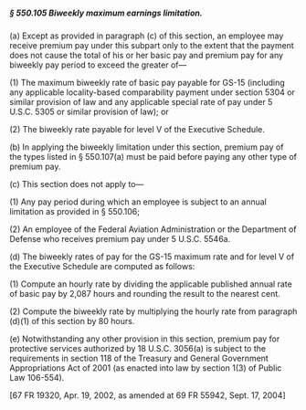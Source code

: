 ##### § 550.105 Biweekly maximum earnings limitation. #####

(a) Except as provided in paragraph (c) of this section, an employee may receive premium pay under this subpart only to the extent that the payment does not cause the total of his or her basic pay and premium pay for any biweekly pay period to exceed the greater of—

(1) The maximum biweekly rate of basic pay payable for GS-15 (including any applicable locality-based comparability payment under section 5304 or similar provision of law and any applicable special rate of pay under 5 U.S.C. 5305 or similar provision of law); or

(2) The biweekly rate payable for level V of the Executive Schedule.

(b) In applying the biweekly limitation under this section, premium pay of the types listed in § 550.107(a) must be paid before paying any other type of premium pay.

(c) This section does not apply to—

(1) Any pay period during which an employee is subject to an annual limitation as provided in § 550.106;

(2) An employee of the Federal Aviation Administration or the Department of Defense who receives premium pay under 5 U.S.C. 5546a.

(d) The biweekly rates of pay for the GS-15 maximum rate and for level V of the Executive Schedule are computed as follows:

(1) Compute an hourly rate by dividing the applicable published annual rate of basic pay by 2,087 hours and rounding the result to the nearest cent.

(2) Compute the biweekly rate by multiplying the hourly rate from paragraph (d)(1) of this section by 80 hours.

(e) Notwithstanding any other provision in this section, premium pay for protective services authorized by 18 U.S.C. 3056(a) is subject to the requirements in section 118 of the Treasury and General Government Appropriations Act of 2001 (as enacted into law by section 1(3) of Public Law 106-554).

[67 FR 19320, Apr. 19, 2002, as amended at 69 FR 55942, Sept. 17, 2004]